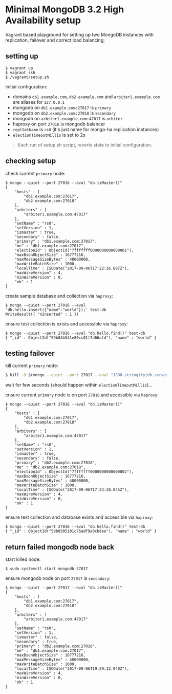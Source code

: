 # Minimal MongoDB 3.2 High Availability setup

Vagrant based playground for setting up two MongoDB instances with
replication, failover and correct load balancing.

## setting up

```
$ vagrant up
$ vagrant ssh
$ /vagrant/setup.sh
```

Initial configuration:
* domains `db1.example.com`, `db2.example.com` and `arbiter1.example.com` are aliases for `127.0.0.1`
* mongodb on `db1.example.com:27017` is `primary`
* mongodb on `db2.example.com:27018` is `secondary`
* mongodb on `arbiter1.example.com:47017` is `arbiter`
* haproxy on port `27016` is mongodb balancer
* `replSetName` is `rs0` (it's just name for mongo-ha replication instances)
* `electionTimeoutMillis` is set to 2s

> Each run of setup.sh script, reverts state to initial configuration.

## checking setup

check current `primary` node:
```
$ mongo --quiet --port 27016 --eval "db.isMaster()"
{
	"hosts" : [
		"db1.example.com:27017",
		"db2.example.com:27018"
	],
	"arbiters" : [
		"arbiter1.example.com:47017"
	],
	"setName" : "rs0",
	"setVersion" : 1,
	"ismaster" : true,
	"secondary" : false,
	"primary" : "db1.example.com:27017",
	"me" : "db1.example.com:27017",
	"electionId" : ObjectId("7fffffff0000000000000001"),
	"maxBsonObjectSize" : 16777216,
	"maxMessageSizeBytes" : 48000000,
	"maxWriteBatchSize" : 1000,
	"localTime" : ISODate("2017-09-06T17:22:16.887Z"),
	"maxWireVersion" : 4,
	"minWireVersion" : 0,
	"ok" : 1
}
```

create sample database and collection via `haproxy`:
```
$ mongo --quiet --port 27016 --eval 'db.hello.insert({"name":"world"});' test-db
WriteResult({ "nInserted" : 1 })
```

ensure test collection is exists and accessible via `haproxy`:
```
$ mongo --quiet --port 27016 --eval "db.hello.find()" test-db
{ "_id" : ObjectId("59b04b541e80cc01f7d66afd"), "name" : "world" }
```

## testing failover

kill current `primary` node:
```bash
$ kill -9 $(mongo --quiet --port 27017 --eval "JSON.stringify(db.serverStatus())" | jq '.pid.floatApprox')
```

wait for few seconds (should happen within `electionTimeoutMillis`)...

ensure current `primary` node is on port `27018` and accessible via `haproxy`:
```
$ mongo --quiet --port 27016 --eval "db.isMaster()"
{
	"hosts" : [
		"db1.example.com:27017",
		"db2.example.com:27018"
	],
	"arbiters" : [
		"arbiter1.example.com:47017"
	],
	"setName" : "rs0",
	"setVersion" : 1,
	"ismaster" : true,
	"secondary" : false,
	"primary" : "db2.example.com:27018",
	"me" : "db2.example.com:27018",
	"electionId" : ObjectId("7fffffff0000000000000002"),
	"maxBsonObjectSize" : 16777216,
	"maxMessageSizeBytes" : 48000000,
	"maxWriteBatchSize" : 1000,
	"localTime" : ISODate("2017-09-06T17:23:38.045Z"),
	"maxWireVersion" : 4,
	"minWireVersion" : 0,
	"ok" : 1
}
```

ensure test collection and database exists and accessible via `haproxy`:
```
$ mongo --quiet --port 27016 --eval "db.hello.find()" test-db
{ "_id" : ObjectId("59b0305101c76adf9a0cb8ee"), "name" : "world" }
```

## return failed mongodb node back

start killed node:
```
$ sudo systemctl start mongodb-27017
```

ensure mongodb node on port `27017` is `secondary`:
```
$ mongo --quiet --port 27017 --eval "db.isMaster()"
{
	"hosts" : [
		"db1.example.com:27017",
		"db2.example.com:27018"
	],
	"arbiters" : [
		"arbiter1.example.com:47017"
	],
	"setName" : "rs0",
	"setVersion" : 1,
	"ismaster" : false,
	"secondary" : true,
	"primary" : "db2.example.com:27018",
	"me" : "db1.example.com:27017",
	"maxBsonObjectSize" : 16777216,
	"maxMessageSizeBytes" : 48000000,
	"maxWriteBatchSize" : 1000,
	"localTime" : ISODate("2017-09-06T19:29:12.940Z"),
	"maxWireVersion" : 4,
	"minWireVersion" : 0,
	"ok" : 1
}
```

